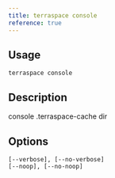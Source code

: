 ```yaml
---
title: terraspace console
reference: true
---
```


## Usage

    terraspace console

## Description

console .terraspace-cache dir


## Options

```
[--verbose], [--no-verbose]  
[--noop], [--no-noop]        
```

